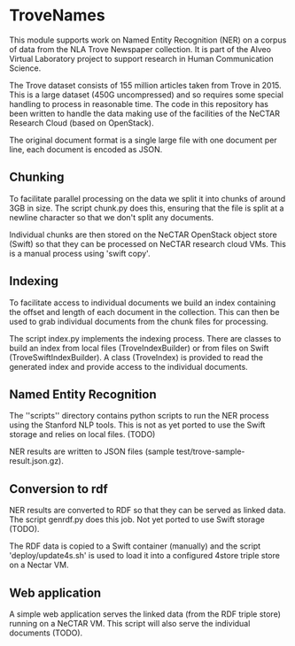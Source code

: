 # TroveNames

This module supports work on Named Entity Recognition (NER) on a corpus of data
from the NLA Trove Newspaper collection.  It is part of the Alveo Virtual
Laboratory project to support research in Human Communication Science.

The Trove dataset consists of 155 million articles taken from Trove in 2015. This
is a large dataset (450G uncompressed) and so requires some special handling
to process in reasonable time.  The code in this repository has been written
to handle the data making use of the facilities of the NeCTAR Research Cloud
(based on OpenStack).

The original document format is a single large file with one document per line,
each document is encoded as JSON.

## Chunking

To facilitate parallel processing on the data we split it into chunks of around
3GB in size.  The script chunk.py does this, ensuring that the file is split
at a newline character so that we don't split any documents.

Individual chunks are then stored on the NeCTAR OpenStack object store (Swift)
so that they can be processed on NeCTAR research cloud VMs.  This is a manual
process using 'swift copy'.

## Indexing

To facilitate access to individual documents we build an index containing the
offset and length of each document in the collection.  This can then be used
to grab individual documents from the chunk files for processing.

The script index.py implements the indexing process. There are classes to build
an index from local files (TroveIndexBuilder) or from files on Swift
(TroveSwiftIndexBuilder).  A class (TroveIndex) is provided to read the generated
index and provide access to the individual documents.  

## Named Entity Recognition

The ''scripts'' directory contains python scripts to run the NER process using
the Stanford NLP tools.  This is not as yet ported to use the Swift storage and
relies on local files.  (TODO)

NER results are written to JSON files (sample test/trove-sample-result.json.gz).

## Conversion to rdf

NER results are converted to RDF so that they can be served as linked data.
The script genrdf.py does this job.  Not yet ported to use Swift storage (TODO).

The RDF data is copied to a Swift container (manually) and the script 'deploy/update4s.sh'
is used to load it into a configured 4store triple store on a Nectar VM.

## Web application

A simple web application serves the linked data (from the RDF triple store) running
on a NeCTAR VM.  This script will also serve the individual documents (TODO).
